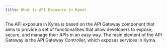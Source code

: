 ```yaml
---
title: What is API Exposure in Kyma?
---
```


The API exposure in Kyma is based on the API Gateway component that aims to provide a set of functionalities that allow developers to expose, secure, and manage their APIs in an easy way. The main element of the API Gateway is the API Gateway Controller, which exposes services in Kyma.
